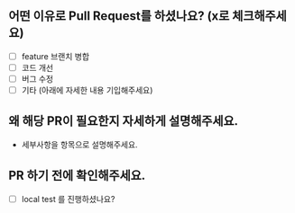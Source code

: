 ## 어떤 이유로 Pull Request를 하셨나요? (x로 체크해주세요)

- [ ] feature 브랜치 병합
- [ ] 코드 개선
- [ ] 버그 수정
- [ ] 기타 (아래에 자세한 내용 기입해주세요)

## 왜 해당 PR이 필요한지 자세하게 설명해주세요.

- 세부사항을 항목으로 설명해주세요.

## PR 하기 전에 확인해주세요.

- [ ] local test 를 진행하셨나요?
